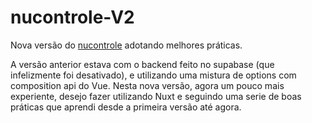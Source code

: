 # nucontrole-V2
Nova versão do [nucontrole](https://github.com/ricardosuco/nucontrole) adotando melhores práticas.

A versão anterior estava com o backend feito no supabase (que infelizmente foi desativado), e utilizando uma mistura de options com composition api do Vue.
Nesta nova versão, agora um pouco mais experiente, desejo fazer utilizando Nuxt e seguindo uma serie de boas práticas que aprendi desde a primeira versão até agora.

